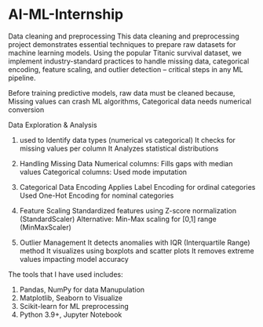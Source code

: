 # AI-ML-Internship
Data cleaning and preprocessing
This data cleaning and preprocessing project demonstrates essential techniques to prepare raw datasets for machine learning models. Using the popular Titanic survival dataset, we implement industry-standard practices to handle missing data, categorical encoding, feature scaling, and outlier detection – critical steps in any ML pipeline.

Before training predictive models, raw data must be cleaned because,
Missing values can crash ML algorithms, Categorical data needs numerical conversion

Data Exploration & Analysis
1. used to Identify data types (numerical vs categorical)
It checks for missing values per column
It Analyzes statistical distributions

2. Handling Missing Data
Numerical columns: Fills gaps with median values 
Categorical columns: Used mode imputation

3. Categorical Data Encoding
Applies Label Encoding for ordinal categories 
Used One-Hot Encoding for nominal categories 

4. Feature Scaling
Standardized features using Z-score normalization (StandardScaler)
Alternative: Min-Max scaling for [0,1] range (MinMaxScaler)

5. Outlier Management
It detects anomalies with IQR (Interquartile Range) method
It visualizes using boxplots and scatter plots
It removes extreme values impacting model accuracy


The tools that I have used includes:
1. Pandas, NumPy for data Manupulation
2. Matplotlib, Seaborn to Visualize
3. Scikit-learn for ML preprocessing
4. Python 3.9+, Jupyter Notebook


